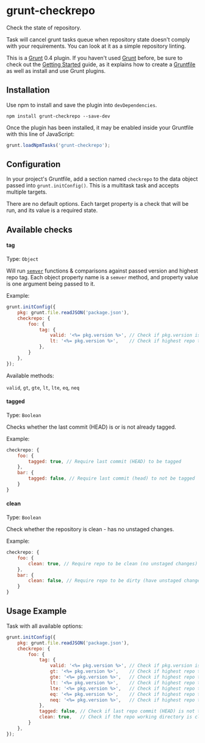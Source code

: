 # grunt-checkrepo

Check the state of repository.

Task will cancel grunt tasks queue when repository state doesn't comply with your requirements. You can look at it as
a simple repository linting.

This is a [Grunt](http://gruntjs.com/) 0.4 plugin. If you haven't used [Grunt](http://gruntjs.com/) before, be sure to
check out the [Getting Started](http://gruntjs.com/getting-started) guide, as it explains how to create a
[Gruntfile](http://gruntjs.com/sample-gruntfile) as well as install and use Grunt plugins.

## Installation

Use npm to install and save the plugin into `devDependencies`.

```shell
npm install grunt-checkrepo --save-dev
```

Once the plugin has been installed, it may be enabled inside your Gruntfile with this line of JavaScript:

```js
grunt.loadNpmTasks('grunt-checkrepo');
```

## Configuration

In your project's Gruntfile, add a section named `checkrepo` to the data object passed into `grunt.initConfig()`. This
is a multitask task and accepts multiple targets.

There are no default options. Each target property is a check that will be run, and its value is a required state.

## Available checks

#### tag
Type: `Object`

Will run [`semver`](https://github.com/isaacs/node-semver) functions & comparisons against passed version and highest
repo tag. Each object property name is a `semver` method, and property value is one argument being passed to it.

Example:

```js
grunt.initConfig({
	pkg: grunt.file.readJSON('package.json'),
	checkrepo: {
		foo: {
			tag: {
				valid: '<%= pkg.version %>', // Check if pkg.version is valid semantic version
				lt: '<%= pkg.version %>',    // Check if highest repo tag is lower than pkg.version
			},
		}
	},
});
```

Available methods:

`valid`, `gt`, `gte`, `lt`, `lte`, `eq`, `neq`

#### tagged
Type: `Boolean`

Checks whether the last commit (HEAD) is or is not already tagged.

Example:

```js
checkrepo: {
	foo: {
		tagged: true, // Require last commit (HEAD) to be tagged
	},
	bar: {
		tagged: false, // Require last commit (head) to not be tagged
	}
}
```

#### clean
Type: `Boolean`

Check whether the repository is clean - has no unstaged changes.

Example:

```js
checkrepo: {
	foo: {
		clean: true, // Require repo to be clean (no unstaged changes)
	},
	bar: {
		clean: false, // Require repo to be dirty (have unstaged changes)
	}
}
```

## Usage Example

Task with all available options:

```js
grunt.initConfig({
	pkg: grunt.file.readJSON('package.json'),
	checkrepo: {
		foo: {
			tag: {
				valid: '<%= pkg.version %>', // Check if pkg.version is valid semantic version
				gt: '<%= pkg.version %>',    // Check if highest repo tag is greater than pkg.version
				gte: '<%= pkg.version %>',   // Check if highest repo tag is greater or equal to pkg.version
				lt: '<%= pkg.version %>',    // Check if highest repo tag is lower than pkg.version
				lte: '<%= pkg.version %>',   // Check if highest repo tag is lower or equal than pkg.version
				eq: '<%= pkg.version %>',    // Check if highest repo tag is equal to pkg.version
				neq: '<%= pkg.version %>',   // Check if highest repo tag is not equal to pkg.version
			},
			tagged: false, // Check if last repo commit (HEAD) is not tagged
			clean: true,   // Check if the repo working directory is clean
		}
	},
});
```